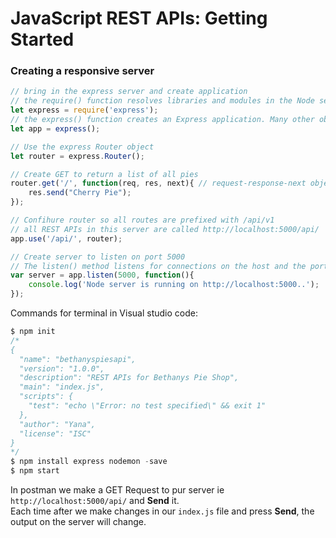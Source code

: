 # JavaScript REST APIs: Getting Started

### Creating a responsive server
```javascript
// bring in the express server and create application
// the require() function resolves libraries and modules in the Node search path (usually \node_modules).
let express = require('express');
// the express() function creates an Express application. Many other objects are created from this application object.
let app = express();

// Use the express Router object
let router = express.Router();

// Create GET to return a list of all pies
router.get('/', function(req, res, next){ // request-response-next objects
    res.send("Cherry Pie");
});

// Confihure router so all routes are prefixed with /api/v1
// all REST APIs in this server are called http://localhost:5000/api/
app.use('/api/', router);

// Create server to listen on port 5000
// The listen() method listens for connections on the host and the port number.
var server = app.listen(5000, function(){
    console.log('Node server is running on http://localhost:5000..');
});
```
Commands for terminal in Visual studio code:
```javascript
$ npm init 
/*
{
  "name": "bethanyspiesapi",
  "version": "1.0.0",
  "description": "REST APIs for Bethanys Pie Shop",
  "main": "index.js",
  "scripts": {
    "test": "echo \"Error: no test specified\" && exit 1"
  },
  "author": "Yana",
  "license": "ISC"
}
*/
$ npm install express nodemon -save
$ npm start
```
In postman we make a GET Request to pur server ie ```http://localhost:5000/api/``` and **Send** it. <br>
Each time after we make changes in our ```index.js``` file and press **Send**, the output on the server will change. 

